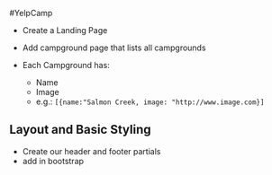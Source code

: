 #YelpCamp
- Create a Landing Page
- Add campground page that lists all campgrounds
    
- Each Campground has:
    - Name
    - Image
    - e.g.: `[{name:"Salmon Creek, image: "http://www.image.com}]`

## Layout and Basic Styling
- Create our header and footer partials
- add in bootstrap